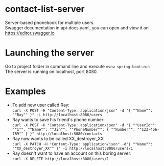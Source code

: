 # contact-list-server
Server-based phonebook for multiple users.\
Swagger documentation in api-docs.yaml, you can open and view it on https://editor.swagger.io
# Launching the server
Go to project folder in command line and execute `mvnw spring-boot:run`\
The server is running on localhost, port 8080.
# Examples
* To add new user called Ray:\
`curl -X POST -H "Content-Type: application/json" -d "{ ""Name"": ""Ray"" }" -i http://localhost:8080/users`
* Ray wants to save his friend's phone number:\
`curl -X POST -H "Content-Type: application/json" -d "{ ""UserId"": ""1"", ""Name"": ""Jin"", ""PhoneNumber"": { ""Number"": ""123-456-789"" } }" http://localhost:8080/contacts`
* Ray now wants to be called XX_destroyer_XX\
`curl -X PATCH -H "Content-Type: application/json" -d"{ ""Name"": ""XX_destroyer_XX"" }" -i http://localhost:8080/users/1`
* Ray doesn't want to have an account on this boring server:\
`curl -X DELETE http://localhost:8080/users/1`
